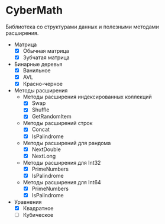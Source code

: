 # CyberMath
Библиотека со структурами данных и полезными методами расширения.

- Матрица
  - [x] Обычная матрица
  - [x] Зубчатая матрица
  
- Бинарные деревья
  - [x] Ванильное
  - [x] AVL
  - [x] Красно-черное
  
- Методы расширения
  - Методы раcширения индексированных коллекций
    - [x] Swap
    - [x] Shuffle
    - [x] GetRandomItem
  - Методы расширений строк
    - [x] Concat
    - [x] IsPalindrome
  - Методы расширений для рандома
    - [x] NextDouble
    - [x] NextLong
  - Методы расширения для Int32
    - [x] PrimeNumbers
    - [x] IsPalindrome
  - Методы расширения для Int64
    - [x] PrimeNumbers
    - [x] IsPalindrome
  
- Уравнения
  - [x] Квадратное
  - [ ] Кубическое
